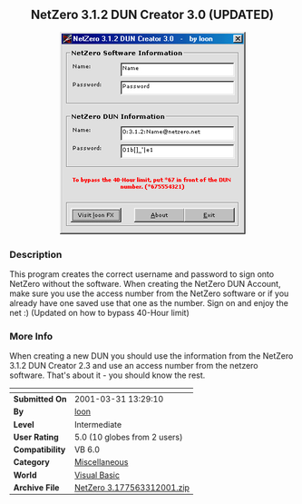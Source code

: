 ﻿<div align="center">

## NetZero 3\.1\.2 DUN Creator 3\.0 \(UPDATED\)

<img src="PIC20013311349131696.jpg">
</div>

### Description

This program creates the correct username and password to sign onto NetZero without the software. When creating the NetZero DUN Account, make sure you use the access number from the NetZero software or if you already have one saved use that one as the number. Sign on and enjoy the net :) (Updated on how to bypass 40-Hour limit)
 
### More Info
 
When creating a new DUN you should use the information from the NetZero 3.1.2 DUN Creator 2.3 and use an access number from the netzero software. That's about it - you should know the rest.


<span>             |<span>
---                |---
**Submitted On**   |2001-03-31 13:29:10
**By**             |[loon](https://github.com/Planet-Source-Code/PSCIndex/blob/master/ByAuthor/loon.md)
**Level**          |Intermediate
**User Rating**    |5.0 (10 globes from 2 users)
**Compatibility**  |VB 6\.0
**Category**       |[Miscellaneous](https://github.com/Planet-Source-Code/PSCIndex/blob/master/ByCategory/miscellaneous__1-1.md)
**World**          |[Visual Basic](https://github.com/Planet-Source-Code/PSCIndex/blob/master/ByWorld/visual-basic.md)
**Archive File**   |[NetZero 3\.177563312001\.zip](https://github.com/Planet-Source-Code/loon-netzero-3-1-2-dun-creator-3-0-updated__1-15204/archive/master.zip)








